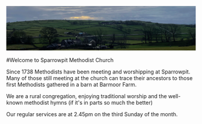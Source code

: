 ![Image title](/images/SparrowpitView.jpeg)

#Welcome to Sparrowpit Methodist Church

Since 1738 Methodists have been meeting and worshipping at Sparrowpit. Many of those still meeting at the church can trace their ancestors to those first Methodists gathered in a barn at Barmoor Farm.

We are a  rural congregation, enjoying traditional worship and the well-known methodist hymns (if it's in parts so much the better)

Our regular services are at 2.45pm on the third Sunday of the month.